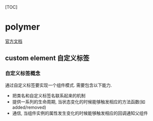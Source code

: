 [TOC]

# polymer

[官方文档](https://www.polymer-project.org/2.0/docs/devguide/custom-elements)

## custom element 自定义标签

### 自定义标签概念

通过自定义标签要实现一个组件模式. 需要包含以下能力.

- 把类名和自定义标签名联系起来的机制
- 提供一系列的生命周期, 当状态变化的时候能够触发相应的方法函数(如added/removed)
- 通信, 当组件实例的属性发生变化的时候能够触发相应的回调通知父组件

